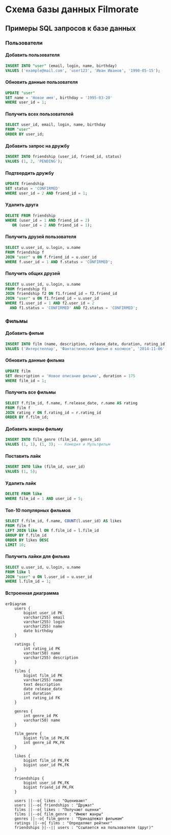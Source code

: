 # Схема базы данных Filmorate

## Примеры SQL запросов к базе данных

### Пользователи
#### Добавить пользователя
```sql
INSERT INTO "user" (email, login, name, birthday)
VALUES ('example@mail.com', 'user123', 'Иван Иванов', '1990-05-15');
```

#### Обновить данные пользователя
```sql
UPDATE "user"
SET name = 'Новое имя', birthday = '1995-03-20'
WHERE user_id = 1;
```

#### Получить всех пользователей
```sql
SELECT user_id, email, login, name, birthday 
FROM "user"
ORDER BY user_id;
```

#### Добавить запрос на дружбу
```sql
INSERT INTO friendship (user_id, friend_id, status)
VALUES (1, 2, 'PENDING');
```

#### Подтвердить дружбу
```sql
UPDATE friendship
SET status = 'CONFIRMED'
WHERE user_id = 2 AND friend_id = 1;
```

#### Удалить друга
```sql
DELETE FROM friendship
WHERE (user_id = 1 AND friend_id = 2)
   OR (user_id = 2 AND friend_id = 1);
```

#### Получить друзей пользователя
```sql
SELECT u.user_id, u.login, u.name
FROM friendship f
JOIN "user" u ON f.friend_id = u.user_id
WHERE f.user_id = 1 AND f.status = 'CONFIRMED';
```

#### Получить общих друзей
```sql
SELECT u.user_id, u.login, u.name
FROM friendship f1
JOIN friendship f2 ON f1.friend_id = f2.friend_id
JOIN "user" u ON f1.friend_id = u.user_id
WHERE f1.user_id = 1 AND f2.user_id = 2
  AND f1.status = 'CONFIRMED' AND f2.status = 'CONFIRMED';
```

### Фильмы
#### Добавить фильм
```sql
INSERT INTO film (name, description, release_date, duration, rating_id)
VALUES ('Интерстеллар', 'Фантастический фильм о космосе', '2014-11-06', 169, 3);
```

#### Обновить данные фильма
```sql
UPDATE film
SET description = 'Новое описание фильма', duration = 175
WHERE film_id = 1;
```

#### Получить все фильмы
```sql
SELECT f.film_id, f.name, f.release_date, r.name AS rating
FROM film f
JOIN rating r ON f.rating_id = r.rating_id
ORDER BY f.film_id;
```

#### Добавить жанры фильму
```sql
INSERT INTO film_genre (film_id, genre_id)
VALUES (1, 1), (1, 3); -- Комедия и Мультфильм
```

#### Поставить лайк
```sql
INSERT INTO like (film_id, user_id)
VALUES (1, 5);
```

#### Удалить лайк
```sql
DELETE FROM like
WHERE film_id = 1 AND user_id = 5;
```

#### Топ-10 популярных фильмов
```sql
SELECT f.film_id, f.name, COUNT(l.user_id) AS likes
FROM film f
LEFT JOIN like l ON f.film_id = l.film_id
GROUP BY f.film_id
ORDER BY likes DESC
LIMIT 10;
```

#### Получить лайки для фильма
```sql
SELECT u.user_id, u.login, u.name
FROM like l
JOIN "user" u ON l.user_id = u.user_id
WHERE l.film_id = 1;
```

#### Встроенная диаграмма
```mermaid
erDiagram
    users {
        bigint user_id PK
        varchar(255) email
        varchar(255) login
        varchar(255) name
        date birthday
    }

    ratings {
        int rating_id PK
        varchar(50) name
        varchar(255) description
    }

    films {
        bigint film_id PK
        varchar(255) name
        text description
        date release_date
        int duration
        int rating_id FK
    }

    genres {
        int genre_id PK
        varchar(50) name
    }

    film_genre {
        bigint film_id PK,FK
        int genre_id PK,FK
    }

    likes {
        bigint film_id PK,FK
        bigint user_id PK,FK
    }

    friendships {
        bigint user_id PK,FK
        bigint friend_id PK,FK
    }

    users ||--o{ likes : "Оценивают"
    users ||--o{ friendships : "Дружат"
    films ||--o{ likes : "Получают оценки"
    films ||--o{ film_genre : "Имеют жанры"
    genres ||--o{ film_genre : "Принадлежат фильмам"
    ratings ||--o{ films : "Определяют рейтинг"
    friendships }|--|| users : "Ссылается на пользователя (друг)"